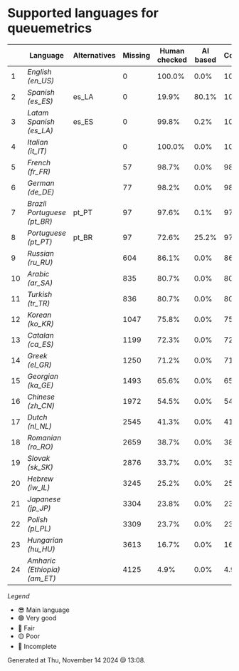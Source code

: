 # Supported languages for queuemetrics

|  | Language | Alternatives | Missing | Human checked | AI based | Completion |   |
|--|----------|--------------|---------|---------------|----------|------------|---|
| 1 | *English (en_US)* |  | 0 | 100.0% | 0.0% | 100.0% | 😎 |
| 2 | *Spanish (es_ES)* | es_LA | 0 | 19.9% | 80.1% | 100.0% | 🟢 |
| 3 | *Latam Spanish (es_LA)* | es_ES | 0 | 99.8% | 0.2% | 100.0% | 🟢 |
| 4 | *Italian (it_IT)* |  | 0 | 100.0% | 0.0% | 100.0% | 🟢 |
| 5 | *French (fr_FR)* |  | 57 | 98.7% | 0.0% | 98.7% | 🟢 |
| 6 | *German (de_DE)* |  | 77 | 98.2% | 0.0% | 98.2% | 🟢 |
| 7 | *Brazil Portuguese (pt_BR)* | pt_PT | 97 | 97.6% | 0.1% | 97.8% | 🟢 |
| 8 | *Portuguese (pt_PT)* | pt_BR | 97 | 72.6% | 25.2% | 97.8% | 🟢 |
| 9 | *Russian (ru_RU)* |  | 604 | 86.1% | 0.0% | 86.1% | 🔵 |
| 10 | *Arabic (ar_SA)* |  | 835 | 80.7% | 0.0% | 80.7% | 🟡 |
| 11 | *Turkish (tr_TR)* |  | 836 | 80.7% | 0.0% | 80.7% | 🟡 |
| 12 | *Korean (ko_KR)* |  | 1047 | 75.8% | 0.0% | 75.9% | 🟡 |
| 13 | *Catalan (ca_ES)* |  | 1199 | 72.3% | 0.0% | 72.4% | 🟡 |
| 14 | *Greek (el_GR)* |  | 1250 | 71.2% | 0.0% | 71.2% | 🟡 |
| 15 | *Georgian (ka_GE)* |  | 1493 | 65.6% | 0.0% | 65.6% | 🔴 |
| 16 | *Chinese (zh_CN)* |  | 1972 | 54.5% | 0.0% | 54.5% | 🔴 |
| 17 | *Dutch (nl_NL)* |  | 2545 | 41.3% | 0.0% | 41.3% | 🔴 |
| 18 | *Romanian (ro_RO)* |  | 2659 | 38.7% | 0.0% | 38.7% | 🔴 |
| 19 | *Slovak (sk_SK)* |  | 2876 | 33.7% | 0.0% | 33.7% | 🔴 |
| 20 | *Hebrew (iw_IL)* |  | 3245 | 25.2% | 0.0% | 25.2% | 🔴 |
| 21 | *Japanese (jp_JP)* |  | 3304 | 23.8% | 0.0% | 23.8% | 🔴 |
| 22 | *Polish (pl_PL)* |  | 3309 | 23.7% | 0.0% | 23.7% | 🔴 |
| 23 | *Hungarian (hu_HU)* |  | 3613 | 16.7% | 0.0% | 16.7% | 🔴 |
| 24 | *Amharic (Ethiopia) (am_ET)* |  | 4125 | 4.9% | 0.0% | 4.9% | 🔴 |


*Legend*

- 😎 Main language
- 🟢 Very good
- 🔵 Fair
- 🟡 Poor
- 🔴 Incomplete


Generated at Thu, November 14 2024 @ 13:08.

